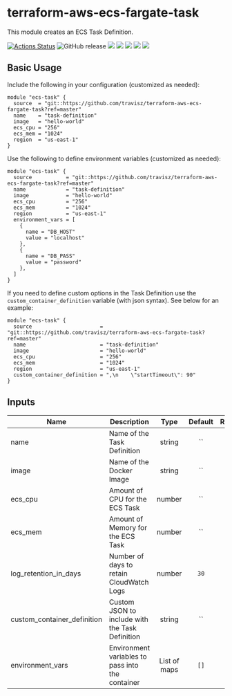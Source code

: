 # terraform-aws-ecs-fargate-task

This module creates an ECS Task Definition.

[![Actions Status](https://github.com/travisz/terraform-aws-ecs-fargate-task/workflows/GitHub%20Actions/badge.svg)](https://github.com/travisz/terraform-aws-ecs-fargate-task/actions)
![GitHub release](https://img.shields.io/github/release/travisz/terraform-aws-ecs-fargate-task.svg)
[![](https://img.shields.io/github/license/travisz/terraform-aws-ecs-fargate-task)](https://github.com/travisz/terraform-aws-ecs-fargate-task)
[![](https://img.shields.io/github/issues/travisz/terraform-aws-ecs-fargate-task)](https://github.com/travisz/terraform-aws-ecs-fargate-task)
[![](https://img.shields.io/github/issues-closed/travisz/terraform-aws-ecs-fargate-task)](https://github.com/travisz/terraform-aws-ecs-fargate-task)
[![](https://img.shields.io/github/languages/code-size/travisz/terraform-aws-ecs-fargate-task)](https://github.com/travisz/terraform-aws-ecs-fargate-task)
[![](https://img.shields.io/github/repo-size/travisz/terraform-aws-ecs-fargate-task)](https://github.com/travisz/terraform-aws-ecs-fargate-task)

## Basic Usage
Include the following in your configuration (customized as needed):

```hcl
module "ecs-task" {
  source  = "git::https://github.com/travisz/terraform-aws-ecs-fargate-task?ref=master"
  name    = "task-definition"
  image   = "hello-world"
  ecs_cpu = "256"
  ecs_mem = "1024"
  region  = "us-east-1"
}
```

Use the following to define environment variables (customized as needed):
```hcl
module "ecs-task" {
  source           = "git::https://github.com/travisz/terraform-aws-ecs-fargate-task?ref=master"
  name             = "task-definition"
  image            = "hello-world"
  ecs_cpu          = "256"
  ecs_mem          = "1024"
  region           = "us-east-1"
  environment_vars = [
    {
      name = "DB_HOST"
      value = "localhost"
    },
    {
      name = "DB_PASS"
      value = "password"
    },
  ]
}
```

If you need to define custom options in the Task Definition use the `custom_container_definition` variable (with json syntax). See below for an example:

```hcl
module "ecs-task" {
  source                      = "git::https://github.com/travisz/terraform-aws-ecs-fargate-task?ref=master"
  name                        = "task-definition"
  image                       = "hello-world"
  ecs_cpu                     = "256"
  ecs_mem                     = "1024"
  region                      = "us-east-1"
  custom_container_definition = ",\n    \"startTimeout\": 90"
}
```

## Inputs
| Name | Description | Type | Default | Required |
|------|-------------|:----:|:-------:|:--------:|
| name | Name of the Task Definition | string | `` | yes |
| image | Name of the Docker Image | string | `` | yes |
| ecs_cpu | Amount of CPU for the ECS Task | number | `` | yes |
| ecs_mem | Amount of Memory for the ECS Task | number | `` | yes |
| log_retention_in_days | Number of days to retain CloudWatch Logs | number | `30` | no |
| custom_container_definition | Custom JSON to include with the Task Definition | string | `` | no |
| environment_vars | Environment variables to pass into the container | List of maps | `[]` | no |
